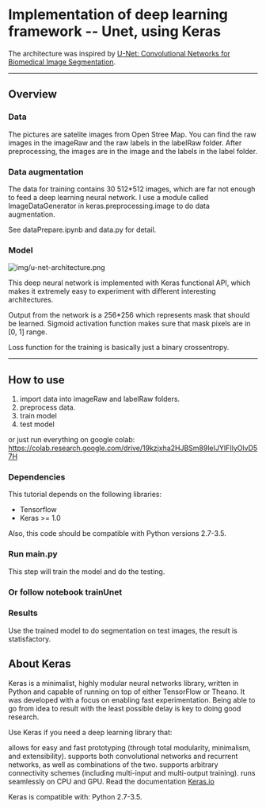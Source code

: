 # Implementation of deep learning framework -- Unet, using Keras

The architecture was inspired by [U-Net: Convolutional Networks for Biomedical Image Segmentation](http://lmb.informatik.uni-freiburg.de/people/ronneber/u-net/).

---

## Overview

### Data

The pictures are satelite images from Open Stree Map. You can find the raw images in the imageRaw and the raw labels in the labelRaw folder. After preprocessing, the images are in the image and the labels in the label folder.

### Data augmentation

The data for training contains 30 512*512 images, which are far not enough to feed a deep learning neural network. I use a module called ImageDataGenerator in keras.preprocessing.image to do data augmentation.

See dataPrepare.ipynb and data.py for detail.


### Model

![img/u-net-architecture.png](img/u-net-architecture.png)

This deep neural network is implemented with Keras functional API, which makes it extremely easy to experiment with different interesting architectures.

Output from the network is a 256*256 which represents mask that should be learned. Sigmoid activation function
makes sure that mask pixels are in \[0, 1\] range.

Loss function for the training is basically just a binary crossentropy.


---

## How to use

1. import data into imageRaw and labelRaw folders.
2. preprocess data.
3. train model
4. test model

or just run everything on google colab: https://colab.research.google.com/drive/19kzjxha2HJBSm89leIJYIFIlyOlvD57H

### Dependencies

This tutorial depends on the following libraries:

* Tensorflow
* Keras >= 1.0

Also, this code should be compatible with Python versions 2.7-3.5.

### Run main.py

This step will train the model and do the testing.

### Or follow notebook trainUnet



### Results

Use the trained model to do segmentation on test images, the result is statisfactory.


## About Keras

Keras is a minimalist, highly modular neural networks library, written in Python and capable of running on top of either TensorFlow or Theano. It was developed with a focus on enabling fast experimentation. Being able to go from idea to result with the least possible delay is key to doing good research.

Use Keras if you need a deep learning library that:

allows for easy and fast prototyping (through total modularity, minimalism, and extensibility).
supports both convolutional networks and recurrent networks, as well as combinations of the two.
supports arbitrary connectivity schemes (including multi-input and multi-output training).
runs seamlessly on CPU and GPU.
Read the documentation [Keras.io](http://keras.io/)

Keras is compatible with: Python 2.7-3.5.

